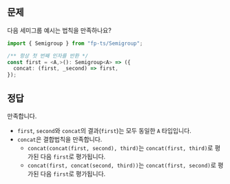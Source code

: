## 문제

다음 세미그룹 예시는 법칙을 만족하나요?

```ts
import { Semigroup } from "fp-ts/Semigroup";

/** 항상 첫 번째 인자를 반환 */
const first = <A,>(): Semigroup<A> => ({
  concat: (first, _second) => first,
});
```

## 정답

만족합니다.

- `first`, `second`와 `concat`의 결과(`first`)는 모두 동일한 `A` 타입입니다.
- `concat`은 결합법칙을 만족합니다.
  - `concat(concat(first, second), third)`는 `concat(first, third)`로 평가된 다음 `first`로 평가됩니다.
  - `concat(first, concat(second, third))`는 `concat(first, second)`로 평가된 다음 `first`로 평가됩니다.

